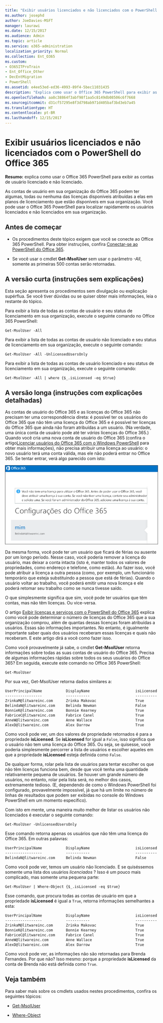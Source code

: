 ```yaml
---
title: "Exibir usuários licenciados e não licenciados com o PowerShell do Office 365"
ms.author: josephd
author: JoeDavies-MSFT
manager: laurawi
ms.date: 12/15/2017
ms.audience: Admin
ms.topic: article
ms.service: o365-administration
localization_priority: Normal
ms.collection: Ent_O365
ms.custom:
- O365ITProTrain
- Ent_Office_Other
- DecEntMigration
- PowerShell
ms.assetid: e4ee53ed-ed36-4993-89f4-5bec11031435
description: "Explica como usar o Office 365 PowerShell para exibir as contas de usuário licenciado e não licenciado."
ms.openlocfilehash: aa8c38864f3abf98f1aa5c8149db08506c6f7668
ms.sourcegitcommit: d31cf57295e8f3d798ab971d405baf3bd3eb7a45
ms.translationtype: HT
ms.contentlocale: pt-BR
ms.lasthandoff: 12/15/2017
---
```

# <a name="view-licensed-and-unlicensed-users-with-office-365-powershell"></a>Exibir usuários licenciados e não licenciados com o PowerShell do Office 365

**Resumo:** explica como usar o Office 365 PowerShell para exibir as contas de usuário licenciado e não licenciado.
  
As contas de usuário em sua organização do Office 365 podem ter algumas, todas ou nenhuma das licenças disponíveis atribuídas a elas em planos de licenciamento que estão disponíveis em sua organização. Você pode usar o Office 365 PowerShell para localizar rapidamente os usuários licenciados e não licenciados em sua organização.
  
## <a name="before-you-begin"></a>Antes de começar

- Os procedimentos deste tópico exigem que você se conecte ao Office 365 PowerShell. Para obter instruções, confira [Conectar-se ao PowerShell do Office 365](connect-to-office-365-powershell.md).
    
- Se você usar o cmdlet **Get-MsolUser** sem usar o parâmetro _-All_, somente as primeiras 500 contas serão retornadas.
    
## <a name="the-short-version-instructions-without-explanations"></a>A versão curta (instruções sem explicações)

Esta seção apresenta os procedimentos sem divulgação ou explicação supérflua. Se você tiver dúvidas ou se quiser obter mais informações, leia o restante do tópico.
  
Para exibir a lista de todas as contas de usuário e seu status de licenciamento em sua organização, execute o seguinte comando no Office 365 PowerShell:
  
```
Get-MsolUser -All
```

Para exibir a lista de todas as contas de usuário não licenciado e seu status de licenciamento em sua organização, execute o seguinte comando:
  
```
Get-MsolUser -All -UnlicensedUsersOnly
```

Para exibir a lista de todas as contas de usuário licenciado e seu status de licenciamento em sua organização, execute o seguinte comando:
  
```
Get-MsolUser -All | where {$_.isLicensed -eq $true}
```

## <a name="the-long-version-instructions-with-detailed-explanations"></a>A versão longa (instruções com explicações detalhadas)

As contas de usuário do Office 365 e as licenças do Office 365 não precisam ter uma correspondência direta: é possível ter os usuários do Office 365 que não têm uma licença do Office 365 e é possível ter licenças do Office 365 que ainda não foram atribuídas a um usuário. (Na verdade, uma única conta de usuário pode até ter  *várias*  licenças do Office 365.) Quando você cria uma nova conta de usuário do Office 365 (confira o artigo[Licenciar usuários do Office 365 com o Windows PowerShell]((http://technet.microsoft.com/library/0ab9fcac-e5ea-4b5b-b72c-8c92c55565ac.aspx)) para obter mais informações), não precisa atribuir uma licença ao usuário: o novo usuário terá uma conta válida, mas ele não poderá entrar no Office 365. Se tentar entrar, verá algo parecido com isto:
  
![Usuário sem uma licença válida do Office 365.](images/o365_powershell_no_license.png)
  
Da mesma forma, você pode ter um usuário que ficará de férias ou ausente por um longo período. Nesse caso, você poderia remover a licença do usuário, mas deixar a conta intacta (isto é, manter todos os valores de propriedades, como endereço e telefone, como estão). Ao fazer isso, você pode atribuir a licença a outra pessoa (como, por exemplo, um funcionário temporário que esteja substituindo a pessoa que está de férias). Quando o usuário voltar ao trabalho, você poderá emitir uma nova licença e ele poderá retomar seu trabalho como se nunca tivesse saído.
  
O que simplesmente significa que sim, você pode ter usuários que têm contas, mas não têm licenças. Ou vice-versa.
  
O artigo [Exibir licenças e serviços com o PowerShell do Office 365](view-licenses-and-services-with-office-365-powershell.md) explica como você pode determinar o número de licenças do Office 365 que a sua organização comprou, além de quantas dessas licenças foram atribuídas a usuários. Essas são informações importantes. No entanto, é igualmente importante saber quais dos usuários receberam essas licenças e quais não receberam. E este artigo dirá a você como fazer isso.
  
Como você provavelmente já sabe, o cmdlet **Get-MsolUser** retorna informações sobre todas as suas contas de usuário do Office 365. Precisa de algumas informações rápidas sobre todos os seus usuários do Office 365? Em seguida, execute este comando no Office 365 PowerShell:
  
```
Get-MsolUser
```

Por sua vez, Get-MsolUser retorna dados similares a:
  
```
UserPrincipalName           DisplayName                     isLicensed
-----------------           -----------                     ----------
ZrinkaM@litwareinc.com      Zrinka Makovac                  True
BelindaN@litwareinc.com     Belinda Newman                  False
BonnieK@litwareinc.com      Bonnie Kearney                  True
FabriceC@litwareinc.com     Fabrice Canel                   True
AnneW@litwareinc.com        Anne Wallace                    True
AlexD@litwareinc.com        Alex Darrow                     True
```

Como você pode ver, um dos valores de propriedade retornados é para a propriedade **isLicensed**. Se **isLicensed** for igual a `False`, isso significa que o usuário não tem uma licença do Office 365. Ou seja, se quisesse, você poderia simplesmente percorrer a lista de usuários e escolher aqueles em que a propriedade **isLicensed** esteja definida como `False`.
  
De qualquer forma, rolar pela lista de usuários para tentar escolher os que não têm licenças funciona bem, desde que você tenha uma quantidade relativamente pequena de usuários. Se houver um grande número de usuários, no entanto, rolar pela lista será, no melhor dos casos, extremamente tedioso. (E, dependendo de como o Windows PowerShell foi configurado, provavelmente impossível, já que há um limite no número de linhas de resultados que podem ser exibidas no console do Windows PowerShell em um momento específico).
  
Com isto em mente, uma maneira muito melhor de listar os usuários não licenciados é executar o seguinte comando:
  
```
Get-MsolUser -UnlicensedUsersOnly
```

Esse comando retorna apenas os usuários que não têm uma licença do Office 365. Em outras palavras:
  
```
UserPrincipalName           DisplayName                     isLicensed
-----------------           -----------                     ----------
BelindaN@litwareinc.com     Belinda Newman                  False
```

Como você pode ver, temos um usuário não licenciado. E se quiséssemos somente uma lista dos usuários  *licenciados*  ? Isso é um pouco mais complicado, mas somente uma pequena parte:
  
```
Get-MsolUser | Where-Object {$_.isLicensed -eq $true}
```

Esse comando, que procura todas as contas de usuário em que a propriedade **isLicensed** é igual a `True`, retorna informações semelhantes a esta:
  
```
UserPrincipalName           DisplayName                     isLicensed
-----------------           -----------                     ----------
ZrinkaM@litwareinc.com      Zrinka Makovac                  True
BonnieK@litwareinc.com      Bonnie Kearney                  True
FabriceC@litwareinc.com     Fabrice Canel                   True
AnneW@litwareinc.com        Anne Wallace                    True
AlexD@litwareinc.com        Alex Darrow                     True
```

Como você pode ver, as informações não são retornadas para Brenda Fernandes. Por que não? Isso mesmo: porque a propriedade **isLicensed** da conta de Brenda não está definida como `True`.
  
## <a name="see-also"></a>Veja também
<a name="SeeAlso"> </a>

Para saber mais sobre os cmdlets usados nestes procedimentos, confira os seguintes tópicos:
  
- [Get-MsolUser](https://go.microsoft.com/fwlink/p/?LinkId=691547)
    
- [Where-Object](https://go.microsoft.com/fwlink/p/?LinkId=113423)
    

